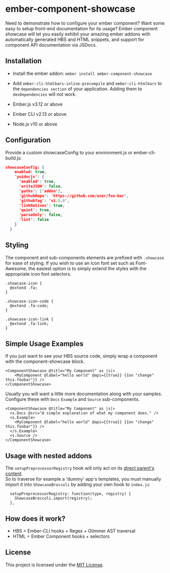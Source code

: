 # ember-component-showcase

Need to demonstrate how to configure your ember component?  Want some easy to setup front-end documentation for its usage?  Ember component showcase will let you easily exhibit your amazing ember addons with automatically generated HBS and HTML snippets, and support for component API documentation via JSDocs.

## Installation

* Install the ember addon: `ember install ember-component-showcase`
* Add `ember-cli-htmlbars-inline-precompile` and `ember-cli-htmlbars` to the `dependencies section` of your application.  Adding them to `devDependencies` will not work.

* Ember.js v3.12 or above
* Ember CLI v2.13 or above
* Node.js v10 or above

## Configuration

Provide a custom showcaseConfig to your environment.js or ember-cli-build.js:
``` json
showcaseConfig: {
    enabled: true,
    'yuidocjs': {
      'enabled': true,
      'writeJSON': false,
      'paths': ['addon'],
      'githubRepo': 'https://github.com/user/foo-bar',
      'githubTag': 'v1.0.0',
      'linkNatives': true,
      'quiet': true,
      'parseOnly': false,
      'lint': false
    }
  }
```

## Styling
The component and sub-components elements are prefixed with `.showcase` for ease of styling.
If you wish to use an icon font set such as Font-Awesome, the easiest option is to simply extend the styles with the appropriate icon font selectors.
```
.showcase-icon {
  @extend .fa;
}

.showcase-icon-code {
  @extend .fa-code;
}

.showcase-icon-link {
  @extend .fa-link;
}
```

## Simple Usage Examples
If you just want to see your HBS source code, simply wrap a component with the component-showcase block.
```
<ComponentShowcase @title="My Component" as |s|>
    <MyComponent @label="hello world" @api={{true}} {{on "change" this.foobar"}} />
</ComponentShowcase>
```

Usually you will want a little more documentation along with your samples.  Configure these with `Docs` `Example` and `Source` sub-components.
```
<ComponentShowcase @title="My Component" as |s|>
  <s.Docs @src="A simple explanation of what my component does." />
  <s.Example>
    <MyComponent @label="hello world" @api={{true}} {{on "change" this.foobar"}} />
  </s.Example>
  <s.Source />
</ComponentShowcase>
```

## Usage with nested addons
The `setupPreprocessorRegistry` hook will only act on its [direct parent's content](https://github.com/ember-cli/ember-cli/issues/6670).  
So to traverse for example a 'dummy' app's templates, you must manually import it into `ShowcaseBroccoli` by adding your own hook to `index.js`:
```
  setupPreprocessorRegistry: function(type, registry) {
    ShowcaseBroccoli.import(registry);
  },
```

## How does it work?

* HBS = Ember-CLI hooks + Regex + Glimmer AST traversal
* HTML = Ember Component hooks + selectors

License
------------------------------------------------------------------------------

This project is licensed under the [MIT License](LICENSE.md).
